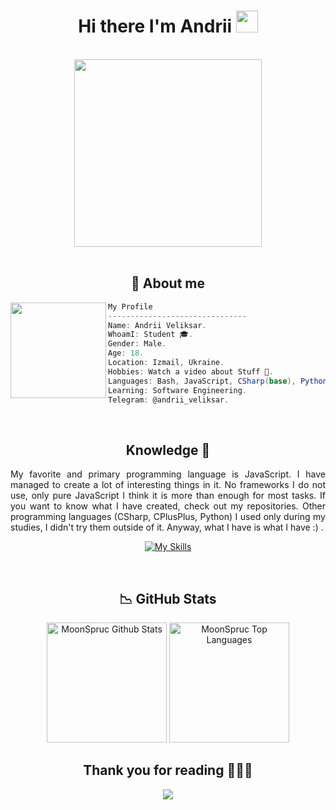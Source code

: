 <h1 align="center"> Hi there I'm Andrii <img src="https://media.giphy.com/media/hvRJCLFzcasrR4ia7z/giphy.gif" width="35px" height="35px"></h1>

<body>
<br>
<div align="center">
<img src="https://andreiquierrezhome.files.wordpress.com/2018/11/90ee8c7d852e53327dbde9fc252cf023.gif" width="300px">
</div>
<br>

<h2 align="center"> 💬 About me</h2>

<img align="left" src="https://t3.ftcdn.net/jpg/04/27/53/38/360_F_427533870_ojZp1860zUzYnHMsMgXokeocsWZRfSpK.jpg" width="153px"/> 
          
```csharp
My Profile
-------------------------------
Name: Andrii Veliksar.
WhoamI: Student 🎓.
Gender: Male.
Age: 18.
Location: Izmail, Ukraine.
Hobbies: Watch a video about Stuff 👀.
Languages: Bash, JavaScript, CSharp(base), Python(base), CPlusPlus(base).
Learning: Software Engineering.
Telegram: @andrii_veliksar.
```
<br>
     
<div>
<h2 align="center"> Knowledge 📖 </h2>
</div>
<div align = "center">
<p align = "justify">My favorite and primary programming language is JavaScript. I have managed to create a lot of interesting things in it. No frameworks I do not use, only pure JavaScript I think it is more than enough for most tasks. If you want to know what I have created, check out my repositories. Other programming languages (CSharp, CPlusPlus, Python) I used only during my studies, I didn't try them outside of it. Anyway, what I have is what I have :) . <br></p>
<p align = "center">
     <a href="https://skillicons.dev">
        <img src="https://skillicons.dev/icons?i=bash,git,github,javascript,py,cs,cpp,css,html,gulp,webpack,sass,githubactions&perline=7"alt="My Skills"/> 
    </a>
</p>
</div>
<br>

<h2 align = "center"> 📉 GitHub Stats </h2>
<div> 
<p align = "center">
  <a href="https://github.com/MoonSpruc"><img alt="MoonSpruc Github Stats" src="https://github-readme-stats.vercel.app/api/?username=MoonSpruc&show_icons=true&include_all_commits=true&count_private=true&theme=material-palenight&hide_border=true&bg_color=1F222E&title_color=F85D7F&icon_color=F8D866&line_height=28&rank_icon=github" height="192px"/></a>
  <a href="https://github.com/MoonSpruc"><img alt="MoonSpruc Top Languages" src="https://github-readme-stats.vercel.app/api/top-langs/?username=MoonSpruc&langs_count=20&layout=compact&theme=vue-dark&hide_border=true&bg_color=1F222E&icon_color=F8D866" height="192px"/></a>
</p>
<div>
<h2 align="center"> Thank you for reading 🙋🏻‍♂️</h2>
<div align = "center">
  <img src="https://media.istockphoto.com/id/1437497273/vector/thank-you-black-line-lettering.jpg?s=612x612&w=0&k=20&c=3-TtEom_v0vdGxE6CLzhzlghwj6F1QrVo84v4tSoWZg="/>   
</div>
<br> 
</div>  
